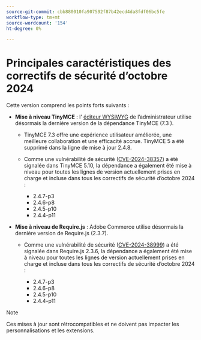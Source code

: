 ```yaml
---
source-git-commit: cbb880010fa907592f87b42ecd4da8fdf06bc5fe
workflow-type: tm+mt
source-wordcount: '154'
ht-degree: 0%

---
```

# Principales caractéristiques des correctifs de sécurité d’octobre 2024

Cette version comprend les points forts suivants :

* **Mise à niveau TinyMCE** : l’ [éditeur WYSIWYG](https://experienceleague.adobe.com/en/docs/commerce-admin/content-design/wysiwyg/editor) de l’administrateur utilise désormais la dernière version de la dépendance TinyMCE (7.3 &#x200B;).

   * TinyMCE 7.3 offre une expérience utilisateur améliorée, une meilleure collaboration et une efficacité accrue. TinyMCE 5 a été supprimé dans la ligne de mise à jour 2.4.8. &#x200B;

   * Comme une vulnérabilité de sécurité ([CVE-2024-38357](https://nvd.nist.gov/vuln/detail/CVE-2024-38357)) a été signalée dans TinyMCE 5.10, la dépendance a également été mise à niveau pour toutes les lignes de version actuellement prises en charge et incluse dans tous les correctifs de sécurité d’octobre 2024 :

      * 2.4.7-p3
      * 2.4.6-p8
      * 2.4.5-p10
      * 2.4.4-p11

* **Mise à niveau de Require.js** : Adobe Commerce utilise désormais la dernière version de Require.js (2.3.7).

   * Comme une vulnérabilité de sécurité ([CVE-2024-38999](https://nvd.nist.gov/vuln/detail/CVE-2024-38999)) a été signalée dans Require.js 2.3.6, la dépendance a également été mise à niveau pour toutes les lignes de version actuellement prises en charge et incluse dans tous les correctifs de sécurité d’octobre 2024 :

      * 2.4.7-p3
      * 2.4.6-p8
      * 2.4.5-p10
      * 2.4.4-p11

>[!NOTE]
>
>Ces mises à jour sont rétrocompatibles et ne doivent pas impacter les personnalisations et les extensions. &#x200B;
